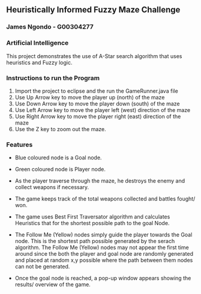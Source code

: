 
## Heuristically Informed Fuzzy Maze Challenge
### James Ngondo - G00304277
### Artificial Intelligence

This project demonstrates the use of A-Star search algorithm that uses heuristics and Fuzzy logic.

### Instructions to run the Program

1. Import the project to eclipse and the run the GameRunner.java file
2. Use Up Arrow key to move the player up (north) of the maze
3. Use Down Arrow key to move the player down (south) of the maze
4. Use Left Arrow key to move the player left (west) direction of the maze
5. Use Right Arrow key to move the player right (east) direction of the maze
6. Use the Z key to zoom out the maze.

### Features

- Blue coloured node is a Goal node.
- Green coloured node is Player node.
- As the player traverse through the maze, he destroys the enemy and collect weapons if necessary.
- The game keeps track of the total weapons collected and battles fought/ won.
- The game uses Best First Traversator algorithm and calculates Heuristics that for the shortest possible path to the goal Node. 
- The Follow Me (Yellow) nodes simply guide the player towards the Goal node. This is the shortest path possible generated by the serach algorithm. 
  The Follow Me (Yellow) nodes may not appear the first time around since the both the player and goal node are randomly generated and placed at random x,y possible
  where the path between them nodes can not be generated.
  
- Once the goal node is reached, a pop-up window appears showing the results/ overview of the game.
